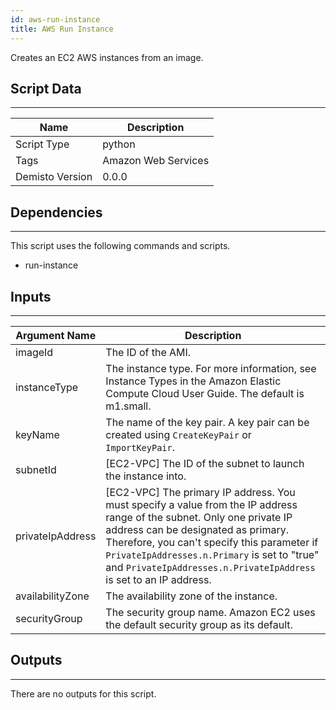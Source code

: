 ```yaml
---
id: aws-run-instance
title: AWS Run Instance
---
```


Creates an EC2 AWS instances from an image.
## Script Data
---

| **Name** | **Description** |
| --- | --- |
| Script Type | python |
| Tags | Amazon Web Services |
| Demisto Version | 0.0.0 |

## Dependencies
---
This script uses the following commands and scripts.
* run-instance

## Inputs
---

| **Argument Name** | **Description** |
| --- | --- |
| imageId | The ID of the AMI. |
| instanceType | The instance type. For more information, see Instance Types in the Amazon Elastic Compute Cloud User Guide.  The default is m1.small. |
| keyName | The name of the key pair. A key pair can be created using `CreateKeyPair` or `ImportKeyPair`. |
| subnetId | [EC2-VPC] The ID of the subnet to launch the instance into. |
| privateIpAddress | [EC2-VPC] The primary IP address. You must specify a value from the IP address range of the subnet.  Only one private IP address can be designated as primary. Therefore, you can't specify this parameter if `PrivateIpAddresses.n.Primary` is set to "true" and `PrivateIpAddresses.n.PrivateIpAddress` is set to an IP address. |
| availabilityZone | The availability zone of the instance. |
| securityGroup | The security group name. Amazon EC2 uses the default security group as its default. |

## Outputs
---
There are no outputs for this script.
